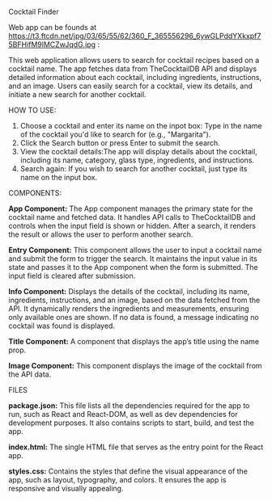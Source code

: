Cocktail Finder

Web app can be founds at https://t3.ftcdn.net/jpg/03/65/55/62/360_F_365556296_6ywGLPddYXkxpf75BFHifM9lMCZwJqdG.jpg : 

This web application allows users to search for cocktail recipes based on a cocktail name. The app fetches data from TheCocktailDB API and displays detailed information about each cocktail, including ingredients, instructions, and an image. Users can easily search for a cocktail, view its details, and initiate a new search for another cocktail.

HOW TO USE:
1. Choose a cocktail and enter its name on the inpot box: Type in the name of the cocktail you'd like to search for (e.g., "Margarita").
2. Click the Search button or press Enter to submit the search.
3. View the cocktail details:The app will display details about the cocktail, including its name, category, glass type, ingredients, and instructions.
4. Search again: If you wish to search for another cocktail, just type its name on the input box. 

COMPONENTS:

**App Component:**
The App component manages the primary state for the cocktail name and fetched data. It handles API calls to TheCocktailDB and controls when the input field is shown or hidden. After a search, it renders the result or allows the user to perform another search.

**Entry Component:**
This component allows the user to input a cocktail name and submit the form to trigger the search. It maintains the input value in its state and passes it to the App component when the form is submitted. The input field is cleared after submission.

**Info Component:**
Displays the details of the cocktail, including its name, ingredients, instructions, and an image, based on the data fetched from the API. It dynamically renders the ingredients and measurements, ensuring only available ones are shown. If no data is found, a message indicating no cocktail was found is displayed.

**Title Component:**
A component that displays the app’s title using the name prop. 

**Image Component:**
This component displays the image of the cocktail from the API data. 

FILES

**package.json:**
This file lists all the dependencies required for the app to run, such as React and React-DOM, as well as dev dependencies for development purposes. It also contains scripts to start, build, and test the app.

**index.html:**
The single HTML file that serves as the entry point for the React app. 

**styles.css:**
Contains the styles that define the visual appearance of the app, such as layout, typography, and colors. It ensures the app is responsive and visually appealing.

